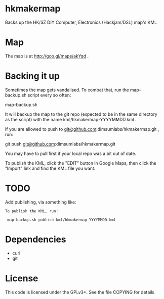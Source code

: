 hkmakermap
==========

Backs up the HK/SZ DIY Computer, Electronics (Hackjam/DSL) map's KML


Map
===

The map is at http://goo.gl/maps/akYqd .


Backing it up
=============

Sometimes the map gets vandalised.  To combat that, run the
map-backup.sh script every so often:

  map-backup.sh

It will backup the map to the git repo (expected to be in the same
directory as the script) with the name kml/hkmakermap-YYYYMMDD.kml .

If you are allowed to push to git@github.com:dimsumlabs/hkmakermap.git
, run:

  git push git@github.com:dimsumlabs/hkmakermap.git

You may have to pull first if your local repo was a bit out of date.


To publish the KML, click the "EDIT" button in Google Maps, then click
the "Import" link and find the KML file you want.



TODO
====

Add publishing, via something like:

    To publish the KML, run:

     map-backup.sh publish kml/hkmakermap-YYYYMMDD.kml


Dependencies
============

* curl
* git



License
=======

This code is licensed under the GPLv3+.  See the file COPYING for
details.





